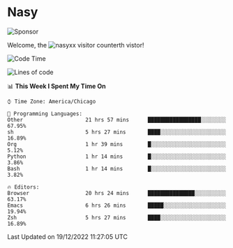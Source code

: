 # Nasy

<!--
<p align="center">
<img height="200" src="https://github-readme-stats.vercel.app/api?username=nasyxx&count_private=true&show_icons=true&theme=dracula&include_all_commits=true"/>
<img height="200" src="https://github-readme-stats.vercel.app/api/top-langs/?username=nasyxx&theme=dracula&hide=html,jupyter+notebook&count_private=true&show_icons=true"/>
</p>

  
----------------
-->

![Sponsor](https://img.shields.io/static/v1.svg?label=Sponsor&message=%E2%9D%A4&logo=GitHub&style=flat&color=pink)
 
Welcome, the ![nasyxx visitor counter](https://count.getloli.com/get/@nasyxx?theme=rule34)th vistor!
 
<!--START_SECTION:waka-->
![Code Time](http://img.shields.io/badge/Code%20Time-2%2C947%20hrs%2023%20mins-blue)

![Lines of code](https://img.shields.io/badge/From%20Hello%20World%20I%27ve%20Written-5%20Million%20lines%20of%20code-blue)

📊 **This Week I Spent My Time On** 

```text
⌚︎ Time Zone: America/Chicago

💬 Programming Languages: 
Other                    21 hrs 57 mins      █████████████████░░░░░░░░   67.95% 
sh                       5 hrs 27 mins       ████░░░░░░░░░░░░░░░░░░░░░   16.89% 
Org                      1 hr 39 mins        █░░░░░░░░░░░░░░░░░░░░░░░░   5.12% 
Python                   1 hr 14 mins        █░░░░░░░░░░░░░░░░░░░░░░░░   3.86% 
Bash                     1 hr 14 mins        █░░░░░░░░░░░░░░░░░░░░░░░░   3.82%

🔥 Editors: 
Browser                  20 hrs 24 mins      ███████████████░░░░░░░░░░   63.17% 
Emacs                    6 hrs 26 mins       █████░░░░░░░░░░░░░░░░░░░░   19.94% 
Zsh                      5 hrs 27 mins       ████░░░░░░░░░░░░░░░░░░░░░   16.89%

```


 Last Updated on 19/12/2022 11:27:05 UTC
<!--END_SECTION:waka-->

<!-- ![visitors](https://visitor-badge.laobi.icu/badge?page_id=nasyxx.nasyxx) -->
